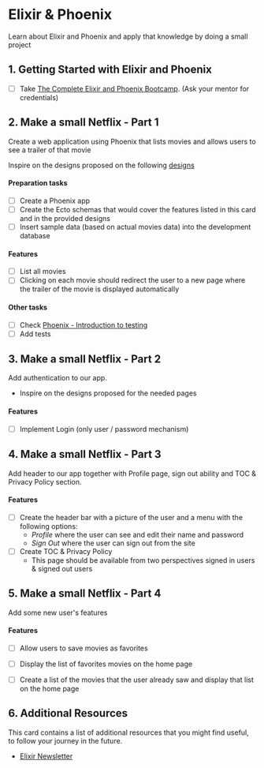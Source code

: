 # Elixir & Phoenix

Learn about Elixir and Phoenix and apply that knowledge by doing a small project

## 1. Getting Started with Elixir and Phoenix

- [ ]  Take [The Complete Elixir and Phoenix Bootcamp](https://www.udemy.com/course/the-complete-elixir-and-phoenix-bootcamp-and-tutorial/).
(Ask your mentor for credentials)

## 2. Make a small Netflix - Part 1

Create a web application using Phoenix that lists movies and allows users to see a trailer of that movie

Inspire on the designs proposed on the following [designs](https://www.figma.com/file/F2b2DAdACQitx1MX8oyF8W/Movy-%5BWeb%5D)

#### Preparation tasks

- [ ] Create a Phoenix app
- [ ] Create the Ecto schemas that would cover the features listed in this card and in the provided designs
- [ ] Insert sample data (based on actual movies data) into the development database

#### Features

- [ ] List all movies
- [ ] Clicking on each movie should redirect the user to a new page where the trailer of the movie is displayed automatically

#### Other tasks
- [ ] Check [Phoenix - Introduction to testing](https://hexdocs.pm/phoenix/testing.html)
- [ ] Add tests

## 3. Make a small Netflix - Part 2

Add authentication to our app.

- Inspire on the designs proposed for the needed pages

#### Features
- [ ] Implement Login (only user / password mechanism)


## 4. Make a small Netflix - Part 3

Add header to our app together with Profile page, sign out ability and TOC & Privacy Policy section.

#### Features
- [ ] Create the header bar with a picture of the user and a menu with the following options:
  - *Profile* where the user can see and edit their name and password
  - *Sign Out* where the user can sign out from the site
- [ ] Create TOC & Privacy Policy
   - This page should be available from two perspectives signed in users & signed out users


## 5. Make a small Netflix - Part 4

Add some new user's features

#### Features
- [ ] Allow users to save movies as favorites
- [ ] Display the list of favorites movies on the home page
- [ ] Create a list of the movies that the user already saw and display that list on the home page


## 6. Additional Resources

This card contains a list of additional resources that you might find useful, to follow
your journey in the future.

* [Elixir Newsletter](https://elixir-radar.com/)
